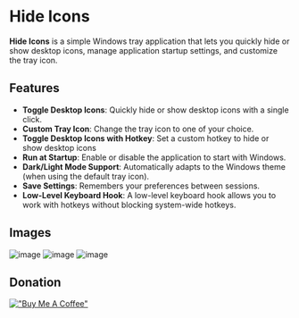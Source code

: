 # Hide Icons
**Hide Icons** is a simple Windows tray application that lets you quickly hide or show desktop icons, manage application startup settings, and customize the tray icon.

## Features
- **Toggle Desktop Icons**: Quickly hide or show desktop icons with a single click.
- **Custom Tray Icon**: Change the tray icon to one of your choice.
- **Toggle Desktop Icons with Hotkey**: Set a custom hotkey to hide or show desktop icons
- **Run at Startup**: Enable or disable the application to start with Windows.
- **Dark/Light Mode Support**: Automatically adapts to the Windows theme (when using the default tray icon).
- **Save Settings**: Remembers your preferences between sessions.
- **Low-Level Keyboard Hook**: A low-level keyboard hook allows you to work with hotkeys without blocking system-wide hotkeys.

## Images
![image](https://github.com/user-attachments/assets/3ab899f3-b676-407f-af1f-ac2ab65b4c67)
![image](https://github.com/user-attachments/assets/446543ce-6eee-4b69-9d14-dfee572f7349)
![image](https://github.com/user-attachments/assets/9756c1ba-c9e7-47a7-9849-ca72b70299cb)

## Donation

[!["Buy Me A Coffee"](https://www.buymeacoffee.com/assets/img/custom_images/orange_img.png)](https://www.buymeacoffee.com/emp0ry)
